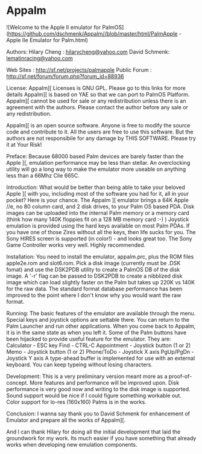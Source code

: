 # Appalm
![Welcome to the Apple II emulator for PalmOS](https://github.com/dschmenk/Appalm//blob/master/html/PalmApple - Apple IIe Emulator for Palm.html)

Authors:
Hilary Cheng : hilarycheng@yahoo.com
David Schmenk: lematinracing@yahoo.com

Web Sites    : http://sf.net/projects/palmapple
Public Forum : http://sf.net/forum/forum.php?forum_id=88936

License:
Appalm][ Licenses is GNU GPL. Please go to this links for more
details Appalm][ is based on YAE so that we can port to PalmOS
Platform. Appalm][ cannot be used for sale or any redistribution
unless there is an agreement with the authors. Please contact
the author before any sale or any redistribution.

Appalm][ is an open source software.  Anyone is free to modify
the source code and contribute to it. All the users are free to
use this software. But the authors are not responsibile for any
damage by THIS SOFTWARE. Please try it at Your Risk!

Preface:
Because  68000  based  Palm  devices are barely faster than the
Apple  ][,  emulation  performance may be less than stellar. An
overclocking  utility  will  go a long way to make the emulator
more useable on anything less than a 66Mhz Clie 665C.

Introduction:
What would be better than being able to take your beloved Apple
][ with you, including most of the software you had for it, all
in  your  pocket?  Here  is your chance. The Appalm ][ emulator
brings  a  64K Apple //e, no 80 column card, and 2 disk drives,
to your Palm OS based PDA. Disk images can be uploaded into the
internal  Palm  memory  or  a  memory card (think how many 140K
floppies  fit  on a 128 MB memory card :-) ) Joystick emulation
is provided using the hard keys available on most Palm PDAs. If
you  have  one  of  those Zires without all the keys, then life
sucks for you. The Sony HIRES screen is supported (in color!) -
and  looks great too. The Sony Game Controller works very well.
Highly recommended.

Installation:
You  need  to  install  the  emulator, appalm.prc, plus the ROM
files  apple2e.rom  and slot6.rom. Pick a disk image (currently
must  be  .DSK  fomat)  and use the DSK2PDB utility to create a
PalmOS  DB  of  the  disk  image.  A '-r' flag can be passed to
DSK2PDB  to  create  a  nibblized  disk  image  which  can load
slightly  faster  on the Palm but takes up 220K vs 140K for the
raw  data.  The  standard  format database performance has been
improved to the point where I don't know why you would want the
raw format.

Running:
The  basic  features  of the emulator are available through the
menu. Special keys and joystick options are settable there. You
can  return  to  the  Palm Launcher and run other applications.
When  you  come back to Appalm, it is in the same state as when
you  left  it.  Some  of the Palm buttons have been hijacked to
provide useful feature for the emulator. They are:
	Calculator	- ESC key
	Find		- CTRL-C
	Appointment	- Joystick button (1 or 2)
	Memo		- Joystick button (1 or 2)
	Phone/ToDo	- Joystick X axis
	PgUp/PgDn	- Joystick Y axis
A  type-ahead  buffer  is  implemented for use with an external
keyboard. You can keep typeing without losing characters.

Development:
This   is   a   very   preliminary  version  meant  more  as  a
proof-of-concept.   More   features  and  performance  will  be
improved upon. Disk performance is very good now and writing to
the  disk  image is supported. Sound support would be nice if I
could  figure  something workable out. Color support for lo-res
(160x160) Palms is in the works.

Conclusion:
I wanna say thank you to David Schmenk for enhancement of Emulator
and prepare all the works of Appalm][.

And  I  can  thank Hilary for doing all the initial development
that  laid  the  groundwork for my work. Its much easier if you
have something that already works when developing new emulation
components.


